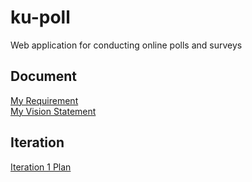 # ku-poll
Web application for conducting online polls and surveys

## Document
[My Requirement](../../wiki/Requirement)    
[My Vision Statement](../../wiki/Vision%20Statement)
## Iteration
[Iteration 1 Plan](../../wiki/Iteration%201%20Plan)
